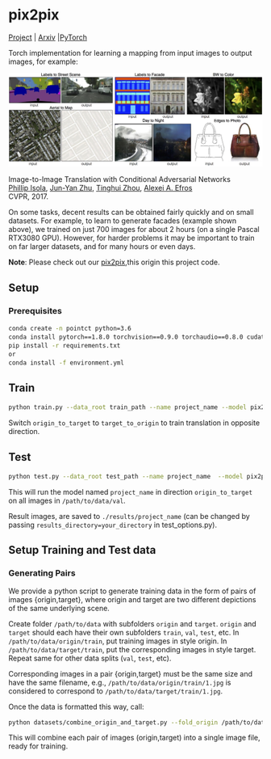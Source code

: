
# pix2pix
[Project](https://phillipi.github.io/pix2pix/) | [Arxiv](https://arxiv.org/abs/1611.07004) |[PyTorch](https://github.com/junyanz/pytorch-CycleGAN-and-pix2pix)

Torch implementation for learning a mapping from input images to output images, for example:

<img src="imgs/examples.jpg" width="900px"/>

Image-to-Image Translation with Conditional Adversarial Networks  
 [Phillip Isola](http://web.mit.edu/phillipi/), [Jun-Yan Zhu](https://www.cs.cmu.edu/~junyanz/), [Tinghui Zhou](https://people.eecs.berkeley.edu/~tinghuiz/), [Alexei A. Efros](https://people.eecs.berkeley.edu/~efros/)   
 CVPR, 2017.

On some tasks, decent results can be obtained fairly quickly and on small datasets. For example, to learn to generate facades (example shown above), we trained on just 700 images for about 2 hours (on a single Pascal RTX3080 GPU). However, for harder problems it may be important to train on far larger datasets, and for many hours or even days.

**Note**: Please check out our [pix2pix](https://github.com/junyanz/pytorch-CycleGAN-and-pix2pix),this origin this project code.

## Setup

### Prerequisites
```bash
conda create -n pointct python=3.6
conda install pytorch==1.8.0 torchvision==0.9.0 torchaudio==0.8.0 cudatoolkit=11.1 -c pytorch -c conda-forge
pip install -r requirements.txt
or
conda install -f environment.yml
```
## Train
```bash
python train.py --data_root train_path --name project_name --model pix2pix --direction origin_to_target -checkpoints_directory checkpoints_directory
```
Switch `origin_to_target` to `target_to_origin` to train translation in opposite direction.


## Test
```bash
python test.py --data_root test_path --name project_name  --model pix2pix --direction origin_to_target --checkpoints_directory checkpoints_directory --results_directory results_directory
```

This will run the model named `project_name` in direction `origin_to_target` on all images in `/path/to/data/val`.

Result images, are saved to `./results/project_name` (can be changed by passing `results_directory=your_directory` in test_options.py).

## Setup Training and Test data
### Generating Pairs
We provide a python script to generate training data in the form of pairs of images {origin,target}, where origin and target are two different depictions of the same underlying scene.

Create folder `/path/to/data` with subfolders `origin` and `target`. `origin` and `target` should each have their own subfolders `train`, `val`, `test`, etc. In `/path/to/data/origin/train`, put training images in style origin. In `/path/to/data/target/train`, put the corresponding images in style target. Repeat same for other data splits (`val`, `test`, etc).

Corresponding images in a pair {origin,target} must be the same size and have the same filename, e.g., `/path/to/data/origin/train/1.jpg` is considered to correspond to `/path/to/data/target/train/1.jpg`.

Once the data is formatted this way, call:
```bash
python datasets/combine_origin_and_target.py --fold_origin /path/to/data/origin --fold_target /path/to/data/target  --fold_origin_target /path/to/data
```

This will combine each pair of images (origin,target) into a single image file, ready for training.



